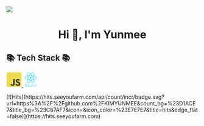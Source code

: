 
<img src="https://img.shields.io/badge/JavaScript-orange?style=flat-square&logo=JavaScript&logoColor=white"/>
<h1 align="center">Hi 👋, I'm Yunmee</h1>
<h2 align="left">📚 Tech Stack 📚</h2>
<p align="left"> <a href="https://developer.mozilla.org/en-US/docs/Web/JavaScript" target="_blank"> <img src="https://raw.githubusercontent.com/devicons/devicon/master/icons/javascript/javascript-original.svg" alt="javascript" width="40" height="40"/> </a> <a href="https://reactjs.org/" target="_blank"> <img src="https://raw.githubusercontent.com/devicons/devicon/master/icons/react/react-original-wordmark.svg" alt="react" width="40" height="40"/> </a> </p>
[![Hits](https://hits.seeyoufarm.com/api/count/incr/badge.svg?url=https%3A%2F%2Fgithub.com%2FKIMYUNMEE&count_bg=%23D1ACE7&title_bg=%23C67AF7&icon=&icon_color=%23E7E7E7&title=hits&edge_flat=false)](https://hits.seeyoufarm.com)
